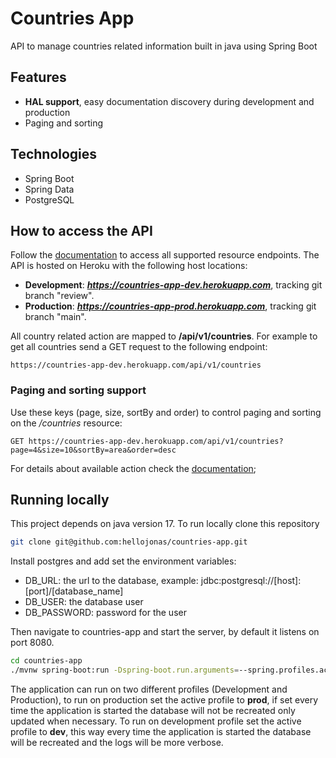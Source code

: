 # Countries App

API to manage countries related information built in java using Spring Boot

## Features

- **HAL support**, easy documentation discovery during development and production
- Paging and sorting

## Technologies

- Spring Boot
- Spring Data
- PostgreSQL

## How to access the API

Follow the [documentation](https://countries-app-prod.herokuapp.com) to access all supported resource endpoints.
The API is hosted on Heroku with the following host locations:
  - **Development**: ***https://countries-app-dev.herokuapp.com***, tracking git branch "review".
  - **Production**: ***https://countries-app-prod.herokuapp.com***, tracking git branch "main".


All country related action are mapped to **/api/v1/countries**. For example to get all countries send a GET request to
the following endpoint:

```
https://countries-app-dev.herokuapp.com/api/v1/countries
```

### Paging and sorting support

Use these keys (page, size, sortBy and order) to control paging and sorting on the */countries* resource:

```
GET https://countries-app-dev.herokuapp.com/api/v1/countries?page=4&size=10&sortBy=area&order=desc
```

For details about available action check the [documentation](https://countries-app-dev.herokuapp.com);

## Running locally

This project depends on java version 17. To run locally clone this repository

```bash
git clone git@github.com:hellojonas/countries-app.git
```

Install postgres and add set the environment variables:

- DB_URL: the url to the database, example: jdbc:postgresql://[host]:[port]/[database_name]
- DB_USER: the database user
- DB_PASSWORD: password for the user

Then navigate to countries-app and start the server, by default it listens on port 8080.

```bash
cd countries-app
./mvnw spring-boot:run -Dspring-boot.run.arguments=--spring.profiles.active=<dev | prod>
```

The application can run on two different profiles (Development and Production), to run on
production set the active profile to **prod**, if set every time the application
is started the database will not be recreated only updated when necessary.
To run on development profile set the active profile to **dev**, this way every time the
application is started the database will be recreated and the logs will be more verbose.
